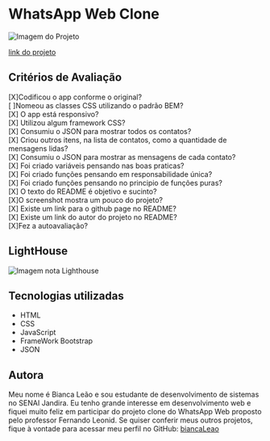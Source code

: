 # WhatsApp Web Clone 

![Imagem do Projeto](./img/Capturar.PNG)

[link do projeto](https://leaobia.github.io/whatsApp-senai-1-2023/ds2t/bianca_pereira_le%C3%A3o/#)


## Critérios de Avaliação

[X]Codificou o app conforme o original?<br>
[ ]Nomeou as classes CSS utilizando o padrão BEM?<br>
[X] O app está responsivo?<br>
[X] Utilizou algum framework CSS?<br>
[X] Consumiu o JSON para mostrar todos os contatos?<br>
[X] Criou outros itens, na lista de contatos, como a quantidade de mensagens lidas?<br>
[X] Consumiu o JSON para mostrar as mensagens de cada contato?<br>
[X] Foi criado variáveis pensando nas boas praticas?<br>
[X] Foi criado funções pensando em responsabilidade única?<br>
[X] Foi criado funções pensando no principio de funções puras?<br>
[X] O texto do README é objetivo e sucinto?<br>
[X]O screenshot mostra um pouco do projeto?<br>
[X] Existe um link para o github page no README?<br>
[X] Existe um link do autor do projeto no README?<br>
[X]Fez a autoavaliação?<br>

## LightHouse

![Imagem nota Lighthouse](./img/lighthouse.PNG)

## Tecnologias utilizadas 

- HTML
- CSS
- JavaScript
- FrameWork Bootstrap 
- JSON


## Autora 
Meu nome é Bianca Leão e sou estudante de desenvolvimento de sistemas no SENAI Jandira. Eu tenho grande interesse em desenvolvimento web e fiquei muito feliz em participar do projeto clone do WhatsApp Web proposto pelo professor Fernando Leonid. Se quiser conferir meus outros projetos, fique à vontade para acessar meu perfil no GitHub: [biancaLeao](https://github.com/leaobia)